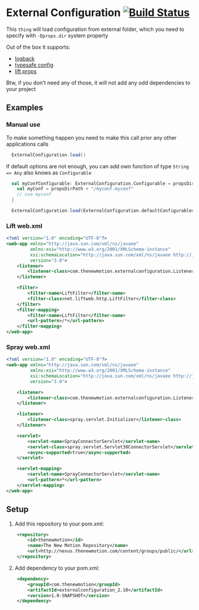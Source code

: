 # External Configuration [![Build Status](https://secure.travis-ci.org/thenewmotion/externalconfiguration.png)](http://travis-ci.org/thenewmotion/externalconfiguration)

This `thing` will load configuration from external folder, which you need to specify with `-Dprops.dir` system property

Out of the box it supports:
* [logback](http://logback.qos.ch)
* [typesafe config](https://github.com/typesafehub/config#readme)
* [lift props](https://www.assembla.com/wiki/show/liftweb/Properties)

Btw, if you don't need any of those, it will not add any odd dependencies to your project

## Examples

### Manual use

To make something happen you need to make this call prior any other applications calls

```scala
  ExternalConfiguration.load()
```

If default options are not enough, you can add own function of type `String => Any` also knows as `Configurable`
```scala
  val myConfConfigurable: ExternalConfiguration.Configurable = propsDirPath => {
    val myConf = propsDirPath + "/myconf.myconf"
    // use myconf
  }

  ExternalConfiguration.load(ExternalConfiguration.defaultConfigurables + myConfConfigurable)
```

### Lift web.xml

```xml
<?xml version="1.0" encoding="UTF-8"?>
<web-app xmlns="http://java.sun.com/xml/ns/javaee"
         xmlns:xsi="http://www.w3.org/2001/XMLSchema-instance"
         xsi:schemaLocation="http://java.sun.com/xml/ns/javaee http://java.sun.com/xml/ns/javaee/web-app_3_0.xsd"
         version="3.0">
    <listener>
        <listener-class>com.thenewmotion.externalconfiguration.Listener</listener-class>
    </listener>

    <filter>
        <filter-name>LiftFilter</filter-name>
        <filter-class>net.liftweb.http.LiftFilter</filter-class>
    </filter>
    <filter-mapping>
        <filter-name>LiftFilter</filter-name>
        <url-pattern>/*</url-pattern>
    </filter-mapping>
</web-app>
```

### Spray web.xml

```xml
<?xml version="1.0" encoding="UTF-8"?>
<web-app xmlns="http://java.sun.com/xml/ns/javaee"
         xmlns:xsi="http://www.w3.org/2001/XMLSchema-instance"
         xsi:schemaLocation="http://java.sun.com/xml/ns/javaee http://java.sun.com/xml/ns/javaee/web-app_3_0.xsd"
         version="3.0">

    <listener>
        <listener-class>com.thenewmotion.externalconfiguration.Listener</listener-class>
    </listener>

    <listener>
        <listener-class>spray.servlet.Initializer</listener-class>
    </listener>

    <servlet>
        <servlet-name>SprayConnectorServlet</servlet-name>
        <servlet-class>spray.servlet.Servlet30ConnectorServlet</servlet-class>
        <async-supported>true</async-supported>
    </servlet>

    <servlet-mapping>
        <servlet-name>SprayConnectorServlet</servlet-name>
        <url-pattern>*</url-pattern>
    </servlet-mapping>
</web-app>
```

## Setup

1. Add this repository to your pom.xml:
```xml
    <repository>
        <id>thenewmotion</id>
        <name>The New Motion Repository</name>
        <url>http://nexus.thenewmotion.com/content/groups/public/</url>
    </repository>
```

2. Add dependency to your pom.xml:
```xml
    <dependency>
        <groupId>com.thenewmotion</groupId>
        <artifactId>externalconfiguration_2.10</artifactId>
        <version>1.0-SNAPSHOT</version>
    </dependency>
```
